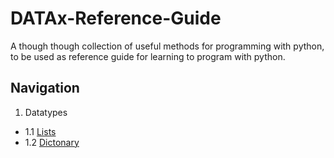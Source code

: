 # DATAx-Reference-Guide
A though though collection of useful methods for programming with python, to be used as reference guide for learning to program with python. 

## Navigation

1. Datatypes
* 1.1 [Lists](https://github.com/DATAx2020/DATAx-Reference-Guide/blob/master/lists_eng.ipynb)
* 1.2 [Dictonary](https://github.com/DATAx2020/DATAx-Reference-Guide/blob/master/dictonary_eng.ipynb)

